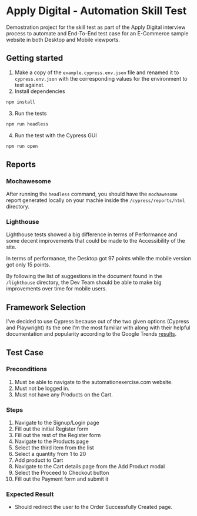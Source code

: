 # Apply Digital - Automation Skill Test

Demostration project for the skill test as part of the Apply Digital interview process to automate and End-To-End test case for an E-Commerce sample website in both Desktop and Mobile viewports.

## Getting started

1. Make a copy of the `example.cypress.env.json` file and renamed it to `cypress.env.json` with the corresponding values for the environment to test against.
2. Install dependencies

```bash
npm install
```

3. Run the tests

```bash
npm run headless
```

4. Run the test with the Cypress GUI

```bash
npm run open
```

## Reports

### Mochawesome

After running the `headless` command, you should have the `mochawesome` report generated locally on your machie inside the `/cypress/reports/html` directory.

### Lighthouse

Lighthouse tests showed a big difference in terms of Performance and some decent improvements that could be made to the Accessibility of the site.

In terms of performance, the Desktop got 97 points while the mobile version got only 15 points.

By following the list of suggestions in the document found in the `/lighthouse` directory, the Dev Team should be able to make big improvements over time for mobile users.

## Framework Selection

I've decided to use Cypress because out of the two given options (Cypress and Playwright) its the one I'm the most familiar with along with their helpful documentation and popularity according to the Google Trends [results](https://trends.google.com/trends/explore?q=Cypress,Playwright&hl=en).

## Test Case

### Preconditions

1. Must be able to navigate to the automationexercise.com website.
2. Must not be logged in.
3. Must not have any Products on the Cart.

### Steps

1. Navigate to the Signup/Login page
2. Fill out the initial Register form
3. Fill out the rest of the Register form
4. Navigate to the Products page
5. Select the third item from the list
6. Select a quantity from 1 to 20
7. Add product to Cart
8. Navigate to the Cart details page from the Add Product modal
9. Select the Proceed to Checkout button
10. Fill out the Payment form and submit it

### Expected Result

- Should redirect the user to the Order Successfully Created page.
